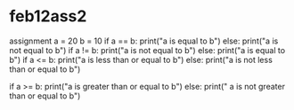 # feb12ass2
assignment
a = 20
b = 10
if a == b:
   print("a is equal to b")
else:
   print("a is not equal to b")
if a != b:
   print("a is not equal to b")
else:
   print("a is equal to b")
if a <= b:
   print("a is less than or equal to b") 
else:
   print("a is not less than or equal to b")

if a >= b:
   print("a is greater than or equal to b")
else:
   print(" a is not greater than or equal to b")
